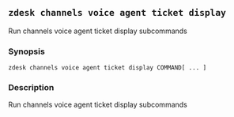 ## `zdesk channels voice agent ticket display`

Run channels voice agent ticket display subcommands

### Synopsis

    zdesk channels voice agent ticket display COMMAND[ ... ]

### Description

Run channels voice agent ticket display subcommands

